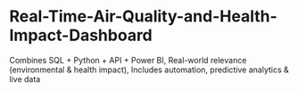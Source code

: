 # Real-Time-Air-Quality-and-Health-Impact-Dashboard
Combines SQL + Python + API + Power BI, Real-world relevance (environmental &amp; health impact), Includes automation, predictive analytics &amp; live data
